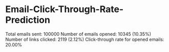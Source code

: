 # Email-Click-Through-Rate-Prediction

Total emails sent: 100000
Number of emails opened: 10345 (10.35%)
Number of links clicked: 2119 (2.12%)
Click-through rate for opened emails: 20.00%



